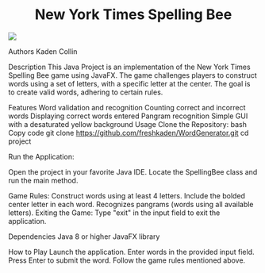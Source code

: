 <h1 align="center">New York Times Spelling Bee</h1>
<img src="https://github.com/freshkaden/WordGenerator/assets/66493708/d9026236-241d-466b-bb20-02766f09caef" />


Authors
Kaden
Collin


Description
This Java Project is an implementation of the New York Times Spelling Bee game using JavaFX. The game challenges players to construct words using a set of letters, with a specific letter at the center. The goal is to create valid words, adhering to certain rules.

Features
Word validation and recognition
Counting correct and incorrect words
Displaying correct words entered
Pangram recognition
Simple GUI with a desaturated yellow background
Usage
Clone the Repository:
bash
Copy code
git clone https://github.com/freshkaden/WordGenerator.git
cd project

Run the Application:

Open the project in your favorite Java IDE.
Locate the SpellingBee class and run the main method.

Game Rules:
Construct words using at least 4 letters.
Include the bolded center letter in each word.
Recognizes pangrams (words using all available letters).
Exiting the Game:
Type "exit" in the input field to exit the application.

Dependencies
Java 8 or higher
JavaFX library

How to Play
Launch the application.
Enter words in the provided input field.
Press Enter to submit the word.
Follow the game rules mentioned above.







